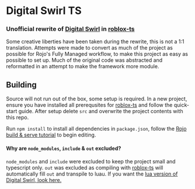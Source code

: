 # Digital Swirl TS
### Unofficial rewrite of [Digital Swirl](https://github.com/SonicOnset/DigitalSwirl-Client) in [roblox-ts](https://roblox-ts.com)
Some creative liberties have been taken during the rewrite, this is not a 1:1 translation. Attempts were made to convert as much of the project as possible for Rojo's Fully Managed workflow, to make this project as easy as possible to set up. Much of the original code was abstracted and reformatted in an attempt to make the framework more module.

## Building
Source will not run out of the box, some setup is required.
In a new project, ensure you have installed all prerequsites for [roblox-ts](https://roblox-ts.com/docs/quick-start) and follow the quick-start guide. After setup delete `src` and overwrite the project contents with this repo.

Run `npm install` to install all dependencies in `package.json`, follow the [Rojo build & serve tutorial](https://rojo.space/docs/v7/getting-started/new-game/#building-your-place) to begin editing.

#### Why are `node_modules`, `include` & `out` excluded?
`node_modules` and `include` were excluded to keep the project small and typescript only. `out` was excluded as compiling with [roblox-ts](https://roblox-ts.com/docs/usage) will automatically fill `out` and transpile to luau. If you want the [lua version of Digital Swirl, look here.](https://github.com/SonicOnset/DigitalSwirl-Client)
